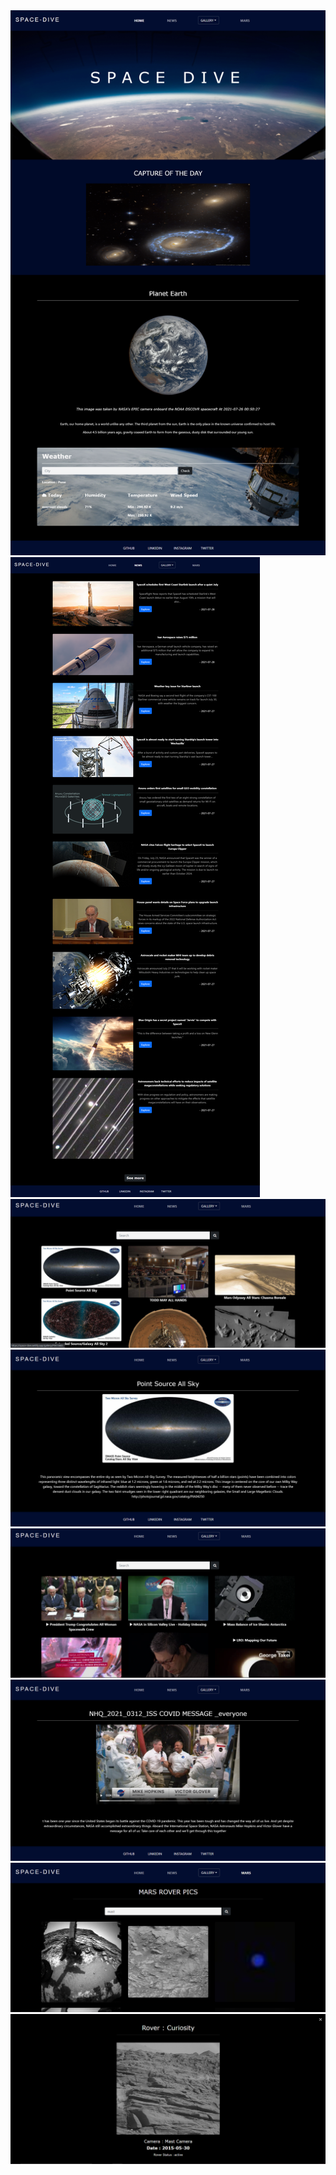 <img src="Space-dive%20images/Home.png"  />
<img src="Space-dive%20images/news.png"  />
<img src="Space-dive%20images/Gallery-Images.png"  />
<img src="Space-dive%20images/Gallery-image-preview.png"  />
<img src="Space-dive%20images/Gallery-videos.png"  />
<img src="Space-dive%20images/Gallery-video-preview.png"  />
<img src="Space-dive%20images/Mars-Gallery.png"  />
<img src="Space-dive%20images/Mars-Rover.png"  />
